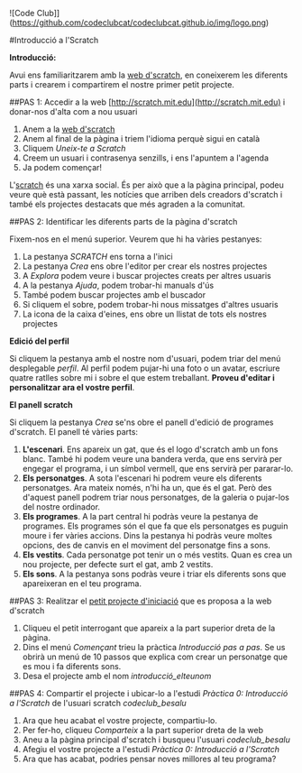 
![Code Club]](https://github.com/codeclubcat/codeclubcat.github.io/img/logo.png)


#Introducció a l'Scratch 

__Introducció:__

Avui ens familiaritzarem amb la [web d'scratch](http://scratch.mit.edu), en coneixerem les diferents parts i crearem i compartirem el nostre primer petit projecte.

##PAS 1: Accedir a la web [http://scratch.mit.edu](http://scratch.mit.edu) i donar-nos d'alta com a nou usuari

1. Anem a la [web d'scratch](http://scratch.mit.edu)
2. Anem al final de la pàgina i triem l'idioma perquè sigui en català
3. Cliquem *Uneix-te a Scratch*
4. Creem un usuari i contrasenya senzills, i ens l'apuntem a l'agenda
5. Ja podem començar!

L'[scratch](http://scratch.mit.edu) és una xarxa social. És per això que a la pàgina principal, podeu veure què està passant, les notícies que arriben dels creadors d'scratch i també els projectes destacats que més agraden a la comunitat.


##PAS 2: Identificar les diferents parts de la pàgina d'scratch

Fixem-nos en el menú superior. Veurem que hi ha vàries pestanyes:

1. La pestanya *SCRATCH* ens torna a l'inici
2. La pestanya *Crea* ens obre l'editor per crear els nostres projectes
3. A *Explora* podem veure i buscar projectes creats per altres usuaris
4. A la pestanya *Ajuda*, podem trobar-hi manuals d'ús
5. També podem buscar projectes amb el buscador
6. Si cliquem el sobre, podem trobar-hi nous missatges d'altres usuaris
7. La icona de la caixa d'eines, ens obre un llistat de tots els nostres projectes

__Edició del perfil__

Si cliquem la pestanya amb el nostre nom d'usuari, podem triar del menú desplegable *perfil*. Al perfil podem pujar-hi una foto o un avatar, escriure quatre ratlles sobre mi i sobre el que estem treballant. __Proveu d'editar i personalitzar ara el vostre perfil__.

__El panell scratch__

Si cliquem la pestanya *Crea* se'ns obre el panell d'edició de programes d'scratch. El panell té vàries parts:

1. __L'escenari__. Ens apareix un gat, que és el logo d'scratch amb un fons blanc. També hi podem veure una bandera verda, que ens servirà per engegar el programa, i un símbol vermell, que ens servirà per pararar-lo.
2. __Els personatges__. A sota l'escenari hi podrem veure els diferents personatges. Ara mateix només, n'hi ha un, que és el gat. Però des d'aquest panell podrem triar nous personatges, de la galeria o pujar-los del nostre ordinador.
3. __Els programes__. A la part central hi podràs veure la pestanya de programes. Els programes són el que fa que els personatges es puguin moure i fer vàries accions. Dins la pestanya hi podràs veure moltes opcions, des de canvis en el moviment del personatge fins a sons.
4. __Els vestits__. Cada personatge pot tenir un o més vestits. Quan es crea un nou projecte, per defecte surt el gat, amb 2 vestits.
5. __Els sons__. A la pestanya sons podràs veure i triar els diferents sons que apareixeran en el teu programa.

##PAS 3: Realitzar el [petit projecte d'iniciació](http://scratch.mit.edu/projects/13394891/?tip_bar=getStarted#editor) que es proposa a la web d'scratch

1. Cliqueu el petit interrogant que apareix a la part superior dreta de la pàgina.
2. Dins el menú *Començant* trieu la pràctica *Introducció pas a pas*. Se us obrirà un menú de 10 passos que explica com crear un personatge que es mou i fa diferents sons.
3. Desa el projecte amb el nom *introducció_elteunom*

##PAS 4: Compartir el projecte i ubicar-lo a l'estudi *Pràctica 0: Introducció a l'Scratch* de l'usuari scratch *codeclub_besalu*

1. Ara que heu acabat el vostre projecte, compartiu-lo.
2. Per fer-ho, cliqueu *Comparteix* a la part superior dreta de la web
3. Aneu a la pàgina principal d'scratch i busqueu l'usuari *codeclub_besalu*
4. Afegiu el vostre projecte a l'estudi *Pràctica 0: Introducció a l'Scratch*
5. Ara que has acabat, podries pensar noves millores al teu programa?
